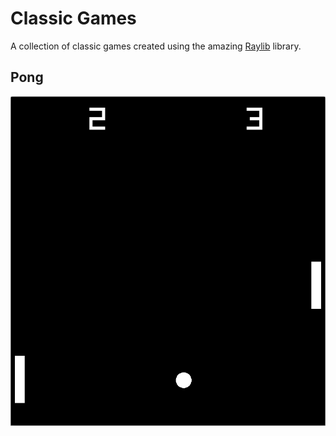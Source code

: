 # Classic Games

A collection of classic games created using the amazing [Raylib](https://github.com/raysan5/raylib) library.

## Pong

![](img/Pong.png)
